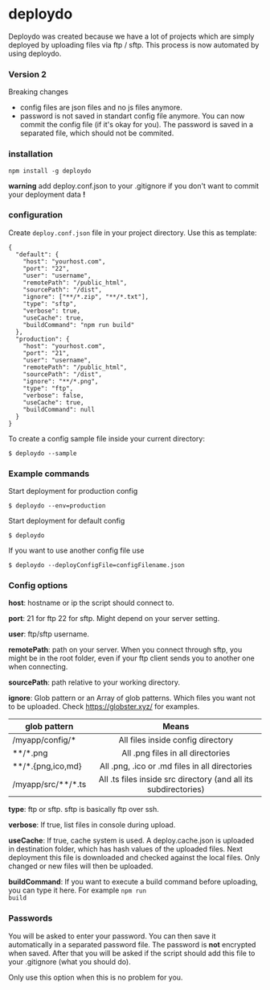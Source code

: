 # deploydo

Deploydo was created because we have a lot of projects which are simply deployed by uploading files via ftp / sftp. This process is now automated by using deploydo.

### Version 2
Breaking changes
* config files are json files and no js files anymore. 
* password is not saved in standart config file anymore. You can now commit the config file (if it's okay for you). The password is saved in a separated file, which should not be commited.

### installation 
<code>npm install -g deploydo</code>

**warning** add deploy.conf.json to your .gitignore if you don't want to commit your deployment data **!**

### configuration
Create <code>deploy.conf.json</code> file in your project directory.
Use this as template:
```
{
  "default": {
    "host": "yourhost.com",
    "port": "22",
    "user": "username",
    "remotePath": "/public_html",
    "sourcePath": "/dist",
    "ignore": ["**/*.zip", "**/*.txt"],
    "type": "sftp",
    "verbose": true,
    "useCache": true,
    "buildCommand": "npm run build"
  },
  "production": {
    "host": "yourhost.com",
    "port": "21",
    "user": "username",
    "remotePath": "/public_html",
    "sourcePath": "/dist",
    "ignore": "**/*.png",
    "type": "ftp",
    "verbose": false,
    "useCache": true,
    "buildCommand": null
  }
}
```

To create a config sample file inside your current directory:
```shell
$ deploydo --sample
```


### Example commands
Start deployment for production config
```shell
$ deploydo --env=production
```


Start deployment for default config
```shell
$ deploydo
```


If you want to use another config file use
```shell
$ deploydo --deployConfigFile=configFilename.json
```

### Config options
**host**: hostname or ip the script should connect to.

**port**: 21 for ftp 22 for sftp. Might depend on your server setting.

**user**: ftp/sftp username.

**remotePath**: path on your server. When you connect through sftp, you might be in the root folder, even if your ftp client sends you to another one when connecting.

**sourcePath**: path relative to your working directory.

**ignore**: Glob pattern or an Array of glob patterns. Which files you want not to be uploaded. Check https://globster.xyz/ for examples.

| glob pattern  | Means   
| ------------- |:-------------:|
| /myapp/config/*     | All files inside config directory |
| \*\*/\*.png    | All .png files in all directories      | 
| \*\*/\*.{png,ico,md} | All .png, .ico or .md files in all directories      |
| /myapp/src/\*\*/\*.ts | All .ts files inside src directory (and all its subdirectories) |

**type**: ftp or sftp. sftp is basically ftp over ssh.

**verbose**: If true, list files in console during upload.

**useCache**: If true, cache system is used. A deploy.cache.json is uploaded in destination folder, which has hash values of the uploaded files. Next deployment this file is downloaded and checked against the local files. Only changed or new files will then be uploaded.

**buildCommand**: If you want to execute a build command before uploading, you can type it here. For example <code>npm run build</code>


### Passwords

You will be asked to enter your password. You can then save it automatically in a separated password file. The password is **not** encrypted when saved. After that you will be asked if the script should add this file to your .gitignore (what you should do).

Only use this option when this is no problem for you.
